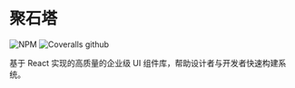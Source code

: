 # 聚石塔

![NPM](https://img.shields.io/npm/l/za.svg?label=%F0%9F%93%9Clicense&style=for-the-badge)
![Coveralls github](https://img.shields.io/coveralls/github/stbui/za.svg?label=%E2%9B%B1coverage&style=for-the-badge)

基于 React 实现的高质量的企业级 UI 组件库，帮助设计者与开发者快速构建系统。
